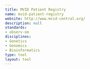 ```yaml
---
title: MVID Patient Registry
name: mvid-patient-registry
website: http://www.mvid-central.org/
description: null
standards:
- observ-om
disciplines:
- Genetics
- Genomics
- Bioinformatics
type: tool
layout: tool
---
```


